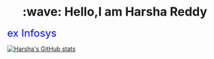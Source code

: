 <h1 style="text-align: center;">:wave: Hello,I am Harsha Reddy</h1>
<span style="color: blue; font-size: 24px;">ex Infosys</span>



[![Harsha's GitHub stats](https://github-readme-stats.vercel.app/api?username=harshavardhanm03)](https://github.com/anuraghazra/github-readme-stats)

